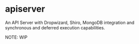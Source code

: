 # apiserver
An API Server with Dropwizard, Shiro, MongoDB integration and synchronous and deferred execution capabilities.

NOTE:
WIP
